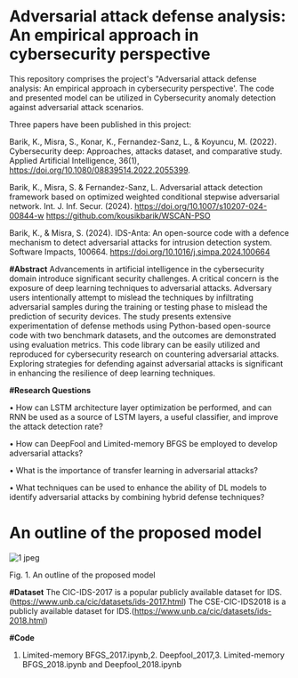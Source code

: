 # Adversarial attack defense analysis: An empirical approach in cybersecurity perspective 
This repository comprises the project's "Adversarial attack defense analysis: An empirical approach in cybersecurity perspective'. The code and presented model can be utilized in Cybersecurity  anomaly detection against adversarial attack scenarios.









Three papers have been published in this project:

Barik, K., Misra, S., Konar, K., Fernandez-Sanz, L., & Koyuncu, M. (2022). Cybersecurity deep: Approaches, attacks dataset, and comparative study. Applied Artificial Intelligence, 36(1), https://doi.org/10.1080/08839514.2022.2055399.

Barik, K., Misra, S. & Fernandez-Sanz, L. Adversarial attack detection framework based on optimized weighted conditional stepwise adversarial network. Int. J. Inf. Secur. (2024). https://doi.org/10.1007/s10207-024-00844-w
https://github.com/kousikbarik/WSCAN-PSO

Barik, K., & Misra, S. (2024). IDS-Anta: An open-source code with a defence mechanism to detect adversarial attacks for intrusion detection system. Software Impacts, 100664.
https://doi.org/10.1016/j.simpa.2024.100664

**#Abstract**
Advancements in artificial intelligence in the cybersecurity domain introduce significant security challenges. A critical concern is the exposure of deep learning techniques to adversarial attacks. Adversary users intentionally attempt to mislead the techniques by infiltrating adversarial samples during the training or testing phase to mislead the prediction of security devices. The study presents extensive experimentation of defense methods using Python-based open-source code with two benchmark datasets, and the outcomes are demonstrated using evaluation metrics. This code library can be easily utilized and reproduced for cybersecurity research on countering adversarial attacks. Exploring strategies for defending against adversarial attacks is significant in enhancing the resilience of deep learning techniques.

**#Research Questions**

•	How can LSTM architecture layer optimization be performed, and can RNN be used as a source of LSTM layers, a useful classifier, and improve the attack detection rate? 

•	How can DeepFool and Limited-memory BFGS be employed to develop adversarial attacks?

•	What is the importance of transfer learning in adversarial attacks? 

•	What techniques can be used to enhance the ability of DL models to identify adversarial attacks by combining hybrid defense techniques?

# An outline of the proposed model
![1 jpeg](https://github.com/kousikbarik/Adversarial-attack-defense-analysis/assets/91803246/24fa75b4-efd3-439c-8c9d-9a4c82ec77b6)

Fig. 1. An outline of the proposed model

**#Dataset**
The CIC-IDS-2017 is a popular publicly available dataset for IDS. (https://www.unb.ca/cic/datasets/ids-2017.html)
The CSE-CIC-IDS2018 is a publicly available dataset for IDS.(https://www.unb.ca/cic/datasets/ids-2018.html)

**#Code**
1.	Limited-memory BFGS_2017.ipynb,2.	Deepfool_2017,3.	Limited-memory BFGS_2018.ipynb and Deepfool_2018.ipynb

